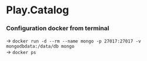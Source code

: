 # Play.Catalog

### Configuration docker from terminal
   -> `docker run -d --rm --name mongo -p 27017:27017 -v mongodbdata:/data/db mongo`   
   -> `docker ps` 

